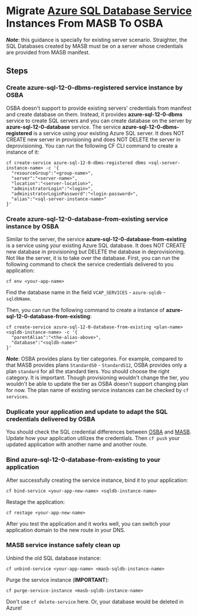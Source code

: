 # Migrate [Azure SQL Database Service](https://github.com/Azure/meta-azure-service-broker/blob/master/docs/azure-sql-db.md) Instances From MASB To OSBA

***Note***: this guidance is specially for existing server scenario. Straighter, the SQL Databases created by MASB must be on a server whose credentials are provided from MASB manifest.

## Steps

### Create azure-sql-12-0-dbms-registered service instance by OSBA

OSBA doesn't support to provide existing servers' credentials from manifest and create database on them. Instead, it provides **azure-sql-12-0-dbms** service to create SQL servers and you can create database on the server by **azure-sql-12-0-database** service. The service **azure-sql-12-0-dbms-registered** is a service using your existing Azure SQL server. It does NOT CREATE new server in provisioning and does NOT DELETE the server in deprovisioning. You can run the following CF CLI command to create a instance of it:

```
cf create-service azure-sql-12-0-dbms-registered dbms <sql-server-instance-name> -c '{
  "resourceGroup":"<group-name>",
  "server":"<server-name>",
  "location":"<server-location>",
  "administratorLogin":"<login>",
  "administratorLoginPassword":"<login-password>",
  "alias":"<sql-server-instance-name>"
}'
```

### Create azure-sql-12-0-database-from-existing service instance by OSBA

Similar to the server, the service **azure-sql-12-0-database-from-existing** is a service using your existing Azure SQL database. It does NOT CREATE new database in provisioning but DELETE the database in deprovisioning. Not like the server, it is to take over the database. First, you can run the following command to check the service credentials delivered to you application:

```
cf env <your-app-name>
```

Find the database name in the field `VCAP_SERVICES` - `azure-sqldb` - `sqldbName`.

Then, you can run the following command to create a instance of **azure-sql-12-0-database-from-existing**:

```
cf create-service azure-sql-12-0-database-from-existing <plan-name> <sqldb-instance-name> -c '{
  "parentAlias":"<the-alias-above>",
  "database":"<sqldb-name>"
}'
```

***Note***: OSBA provides plans by tier categories. For example, compared to that MASB provides plans `StandardS0` - `StandardS12`, OSBA provides only a plan `standard` for all the standard tiers. You should choose the right category. It is important. Though provisioning wouldn't change the tier, you wouldn't be able to update the tier as OSBA doesn't support changing plan for now. The plan name of existing service instances can be checked by `cf services`.

### Duplicate your application and update to adapt the SQL credentials delivered by OSBA

You should check the SQL credential differences between [OSBA](../modules/mssql.md#credentials-1) and [MASB](https://github.com/Azure/meta-azure-service-broker/blob/master/docs/azure-sql-db.md#format-of-credentials). Update how your application utilizes the credentials. Then `cf push` your updated application with another name and another route.

### Bind azure-sql-12-0-database-from-existing to your application

After successfully creating the service instance, bind it to your application:

```
cf bind-service <your-app-new-name> <sqldb-instance-name>
```

Restage the application:

```
cf restage <your-app-new-name>
```

After you test the application and it works well, you can switch your application domain to the new route in your DNS.

### MASB service instance safely clean up

Unbind the old SQL database instance:

```
cf unbind-service <your-app-name> <masb-sqldb-instance-name>
```

Purge the service instance (**IMPORTANT**):

```
cf purge-service-instance <masb-sqldb-instance-name>
```

Don't use `cf delete-service` here. Or, your database would be deleted in Azure!
